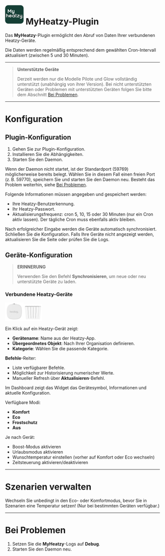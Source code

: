 # <img src="../images/MyHeatzy_icon.png" width="60"/> MyHeatzy-Plugin

Das **MyHeatzy**-Plugin ermöglicht den Abruf von Daten Ihrer verbundenen Heatzy-Geräte.

Die Daten werden regelmäßig entsprechend dem gewählten Cron-Intervall aktualisiert (zwischen 5 und 30 Minuten).

---

> **Unterstützte Geräte**
>
> Derzeit werden nur die Modelle Pilote und Glow vollständig unterstützt (unabhängig von ihrer Version).
> Bei nicht unterstützten Geräten oder Problemen mit unterstützten Geräten folgen Sie bitte dem Abschnitt [Bei Problemen](#bei-problemen).

---

# Konfiguration

## Plugin-Konfiguration

1. Gehen Sie zur Plugin-Konfiguration.
2. Installieren Sie die Abhängigkeiten.
3. Starten Sie den Daemon.

Wenn der Daemon nicht startet, ist der Standardport (59769) möglicherweise bereits belegt. Wählen Sie in diesem Fall einen freien Port (z. B. 59770), speichern Sie und starten Sie den Daemon neu. Besteht das Problem weiterhin, siehe [Bei Problemen](#bei-problemen).

Folgende Informationen müssen angegeben und gespeichert werden:
- Ihre Heatzy-Benutzerkennung.
- Ihr Heatzy-Passwort.
- Aktualisierungsfrequenz: cron 5, 10, 15 oder 30 Minuten (nur ein Cron aktiv lassen). Der tägliche Cron muss ebenfalls aktiv bleiben.

Nach erfolgreicher Eingabe werden die Geräte automatisch synchronisiert. Schließen Sie die Konfiguration. Falls Ihre Geräte nicht angezeigt werden, aktualisieren Sie die Seite oder prüfen Sie die Logs.

## Geräte-Konfiguration

> **ERINNERUNG**
>
> Verwenden Sie den Befehl **Synchronisieren**, um neue oder neu unterstützte Geräte zu laden.

### Verbundene Heatzy-Geräte
<img src="../images/Pilote.png" width="60"/><img src="../images/Glow.png" width="60"/>

Ein Klick auf ein Heatzy-Gerät zeigt:

- **Gerätename**: Name aus der Heatzy-App.
- **Übergeordnetes Objekt**: Nach Ihrer Organisation definieren.
- **Kategorie**: Wählen Sie die passende Kategorie.

**Befehle**-Reiter:
- Liste verfügbarer Befehle.
- Möglichkeit zur Historisierung numerischer Werte.
- Manueller Refresh über **Aktualisieren**-Befehl.

Im Dashboard zeigt das Widget das Gerätesymbol, Informationen und aktuelle Konfiguration.

Verfügbare Modi:
- **Komfort**
- **Eco**
- **Frostschutz**
- **Aus**

Je nach Gerät:
- Boost-Modus aktivieren
- Urlaubsmodus aktivieren
- Wunschtemperatur einstellen (vorher auf Komfort oder Eco wechseln)
- Zeitsteuerung aktivieren/deaktivieren

---

# Szenarien verwalten

Wechseln Sie unbedingt in den Eco- oder Komfortmodus, bevor Sie in Szenarien eine Temperatur setzen! (Nur bei bestimmten Geräten verfügbar.)

---

# Bei Problemen

1. Setzen Sie die **MyHeatzy**-Logs auf **Debug**.
2. Starten Sie den Daemon neu.
